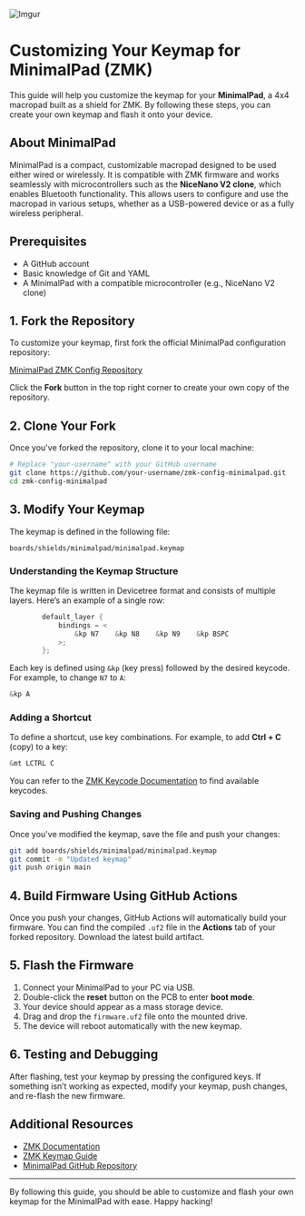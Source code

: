 ![Imgur](https://i.imgur.com/PcZ9SqD.png)


# Customizing Your Keymap for MinimalPad (ZMK)

This guide will help you customize the keymap for your **MinimalPad**, a 4x4 macropad built as a shield for ZMK. By following these steps, you can create your own keymap and flash it onto your device.

## About MinimalPad
MinimalPad is a compact, customizable macropad designed to be used either wired or wirelessly. It is compatible with ZMK firmware and works seamlessly with microcontrollers such as the **NiceNano V2 clone**, which enables Bluetooth functionality. This allows users to configure and use the macropad in various setups, whether as a USB-powered device or as a fully wireless peripheral. 

## Prerequisites
- A GitHub account
- Basic knowledge of Git and YAML
- A MinimalPad with a compatible microcontroller (e.g., NiceNano V2 clone)

## 1. Fork the Repository

To customize your keymap, first fork the official MinimalPad configuration repository:

[MinimalPad ZMK Config Repository](https://github.com/TimoWielink/zmk-config-minimalpad)

Click the **Fork** button in the top right corner to create your own copy of the repository.

## 2. Clone Your Fork

Once you've forked the repository, clone it to your local machine:

```sh
# Replace "your-username" with your GitHub username
git clone https://github.com/your-username/zmk-config-minimalpad.git
cd zmk-config-minimalpad
```

## 3. Modify Your Keymap

The keymap is defined in the following file:

```plaintext
boards/shields/minimalpad/minimalpad.keymap
```

### Understanding the Keymap Structure

The keymap file is written in Devicetree format and consists of multiple layers. Here’s an example of a single row:

```c
        default_layer {
            bindings = <
                &kp N7    &kp N8    &kp N9    &kp BSPC
            >;
        };
```

Each key is defined using `&kp` (key press) followed by the desired keycode. For example, to change `N7` to `A`:

```c
&kp A
```

### Adding a Shortcut
To define a shortcut, use key combinations. For example, to add **Ctrl + C** (copy) to a key:

```c
&mt LCTRL C
```

You can refer to the [ZMK Keycode Documentation](https://zmk.dev/docs/features/keymaps) to find available keycodes.

### Saving and Pushing Changes
Once you've modified the keymap, save the file and push your changes:

```sh
git add boards/shields/minimalpad/minimalpad.keymap
git commit -m "Updated keymap"
git push origin main
```

## 4. Build Firmware Using GitHub Actions

Once you push your changes, GitHub Actions will automatically build your firmware. You can find the compiled `.uf2` file in the **Actions** tab of your forked repository. Download the latest build artifact.

## 5. Flash the Firmware

1. Connect your MinimalPad to your PC via USB.
2. Double-click the **reset** button on the PCB to enter **boot mode**.
3. Your device should appear as a mass storage device.
4. Drag and drop the `firmware.uf2` file onto the mounted drive.
5. The device will reboot automatically with the new keymap.

## 6. Testing and Debugging

After flashing, test your keymap by pressing the configured keys. If something isn’t working as expected, modify your keymap, push changes, and re-flash the new firmware.

## Additional Resources
- [ZMK Documentation](https://zmk.dev/docs/)
- [ZMK Keymap Guide](https://zmk.dev/docs/features/keymaps)
- [MinimalPad GitHub Repository](https://github.com/TimoWielink/zmk-config-minimalpad)

---

By following this guide, you should be able to customize and flash your own keymap for the MinimalPad with ease. Happy hacking!
